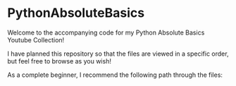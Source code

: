 # PythonAbsoluteBasics

Welcome to the accompanying code for my Python Absolute Basics Youtube Collection!

I have planned this repository so that the files are viewed in a specific order, but feel free to browse as you wish!

As a complete beginner, I recommend the following path through the files:
